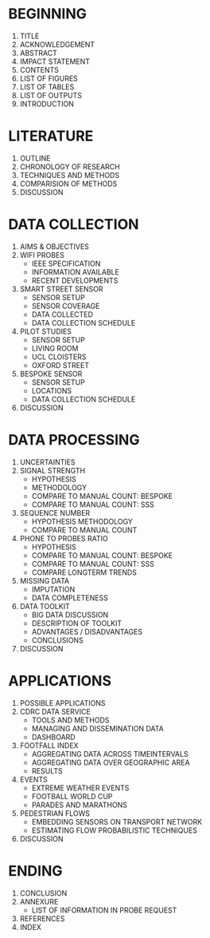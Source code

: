 # BEGINNING
1. TITLE
2. ACKNOWLEDGEMENT
3. ABSTRACT
4. IMPACT STATEMENT
5. CONTENTS
6. LIST OF FIGURES
7. LIST OF TABLES
8. LIST OF OUTPUTS
9. INTRODUCTION

# LITERATURE
1. OUTLINE
2. CHRONOLOGY OF RESEARCH
3. TECHNIQUES AND METHODS
4. COMPARISION OF METHODS
5. DISCUSSION

# DATA COLLECTION
1. AIMS & OBJECTIVES
2. WIFI PROBES
      - IEEE SPECIFICATION
	  - INFORMATION AVAILABLE
      - RECENT DEVELOPMENTS
3. SMART STREET SENSOR
      - SENSOR SETUP
      - SENSOR COVERAGE
      - DATA COLLECTED
      - DATA COLLECTION SCHEDULE
4. PILOT STUDIES
      - SENSOR SETUP
      - LIVING ROOM
      - UCL CLOISTERS
      - OXFORD STREET
5. BESPOKE SENSOR
      - SENSOR SETUP
      - LOCATIONS
      - DATA COLLECTION SCHEDULE
6. DISCUSSION

# DATA PROCESSING
1. UNCERTAINTIES
2. SIGNAL STRENGTH
      - HYPOTHESIS
      - METHODOLOGY
      - COMPARE TO MANUAL COUNT: BESPOKE
      - COMPARE TO MANUAL COUNT: SSS
3. SEQUENCE NUMBER
      - HYPOTHESIS METHODOLOGY
      - COMPARE TO MANUAL COUNT
4. PHONE TO PROBES RATIO
      - HYPOTHESIS
      - COMPARE TO MANUAL COUNT: BESPOKE
      - COMPARE TO MANUAL COUNT: SSS
      - COMPARE LONGTERM TRENDS 
5. MISSING DATA
      - IMPUTATION
      - DATA COMPLETENESS
6. DATA TOOLKIT
      - BIG DATA DISCUSSION
      - DESCRIPTION OF TOOLKIT
      - ADVANTAGES / DISADVANTAGES
      - CONCLUSIONS
6. DISCUSSION

# APPLICATIONS
1. POSSIBLE APPLICATIONS
2. CDRC DATA SERVICE
      - TOOLS AND METHODS
      - MANAGING AND DISSEMINATION DATA
      - DASHBOARD
3. FOOTFALL INDEX
      - AGGREGATING DATA ACROSS TIMEINTERVALS
      - AGGREGATING DATA OVER GEOGRAPHIC AREA
      - RESULTS
4. EVENTS
      - EXTREME WEATHER EVENTS
      - FOOTBALL WORLD CUP
      - PARADES AND MARATHONS
5. PEDESTRIAN FLOWS
      - EMBEDDING SENSORS ON TRANSPORT NETWORK
      - ESTIMATING FLOW PROBABILISTIC TECHNIQUES
6. DISCUSSION

# ENDING
1. CONCLUSION
2. ANNEXURE
      - LIST OF INFORMATION IN PROBE REQUEST
3. REFERENCES
4. INDEX
